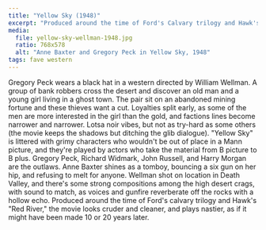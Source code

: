 ```yaml
---
title: "Yellow Sky (1948)"
excerpt: "Produced around the time of Ford's Calvary trilogy and Hawk's \"Red River,\" but the movie plays as if it might have been made 10 or 20 years later."
media:
  file: yellow-sky-wellman-1948.jpg
  ratio: 768x578
  alt: "Anne Baxter and Gregory Peck in Yellow Sky, 1948"
tags: fave western
---
```

Gregory Peck wears a black hat in a western directed by William Wellman. A group of bank robbers cross the desert and discover an old man and a young girl living in a ghost town. The pair sit on an abandoned mining fortune and these thieves want a cut. Loyalties split early, as some of the men are more interested in the girl than the gold, and factions lines become narrower and narrower. Lotsa noir vibes, but not as try-hard as some others (the movie keeps the shadows but ditching the glib dialogue). "Yellow Sky" is littered with grimy characters who wouldn't be out of place in a Mann picture, and they're played by actors who take the material from B picture to B plus. Gregory Peck, Richard Widmark, John Russell, and Harry Morgan are the outlaws. Anne Baxter shines as a tomboy, bouncing a six gun on her hip, and refusing to melt for anyone. Wellman shot on location in Death Valley, and there's some strong compositions among the high desert crags, with sound to match, as voices and gunfire reverberate off the rocks with a hollow echo. Produced around the time of Ford's calvary trilogy and Hawk's "Red River," the movie looks cruder and cleaner, and plays nastier, as if it might have been made 10 or 20 years later.
